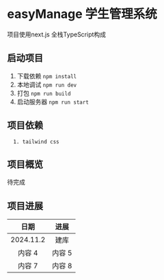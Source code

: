 # easyManage 学生管理系统

项目使用next.js 全栈TypeScript构成

## 启动项目

1. 下载依赖
```npm install```
2. 本地调试
```npm run dev```
3. 打包
```npm run build```
4. 启动服务器
```npm run start```
## 项目依赖

```
  1. tailwind css
```
## 项目概览
待完成
## 项目进展
| 日期     | 进展     |
|:--------:|:-------:|
| 2024.11.2   | 建库   |
| 内容 4   | 内容 5   |
| 内容 7   | 内容 8   |


